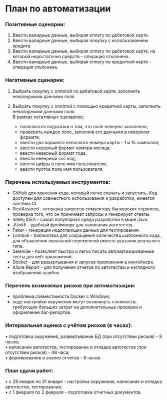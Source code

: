 # План по автоматизации

### Позитивные сценарии:

1) Ввести валидные данные, выбирая оплату по дебетовой карте.  
2) Ввести валидные данные, выбирая покупку с использованием кредита.  
3) Ввести валидные данные, выбирая оплату по дебетовой карте, на которой недостаточно средств – операция отклонена.  
4) Ввести валидные данные, выбирая оплату по кредитной карте - операция отклонена.  

### Негативные сценарии:

1) Выбрать покупку с оплатой по дебетовой карте, заполнить невалидными данными поля.  
2) Выбрать покупку с оплатой с помощью кредитной карты, заполнить невалидными данными поля.  
   В рамках негативных сценариев:

    - появляются подсказки о том, что поле неверно заполнено;  
    - проверить каждое поле, заполнив его данными в неверном формате;  
    - ввести два варианта неполного номера карты - 1 и 15 символов;  
    - ввести неверный формат номера месяца;  
    - ввести неверный формат года;  
    - ввести неверный cvc код;  
    - ввести цифры в поле имя пользователя;  
    - ввести пустое поле имя пользователя.  

### Перечень используемых инструментов:

- GitHub для хранения кода, который легко скачать и запустить. Код доступен для совместного использования и разработки,
  имеется система CI.  
- RestAssured - отправка запросов симулятору банковских сервисов, проверка того, что он принимает запросы и генерирует
  ответы.  
- Intellij IDEA - самая популярная среда разработки в мире Java.  
- JUnit5 - удобный фреймворк для написания автотестов.  
- Faker - генерация недостающих данных для тестирования.  
- Lombok - библиотека для сокращения количества шаблонного кода, для объявления локальной переменной вместо указания
  реального типа.  
- Selenide - позволяет быстро и легко писать автоматизированные тесты для веб-приложений.  
- Docker - для развертывания и запуска приложения в контейнере.  
- Allure Report - для получения отчётов по автотестам и наглядного изображения ошибок.  

### Перечень возможных рисков при автоматизации:

- проблема совместимости Docker с Windows;  
- ходе настройки окружения могут возникнуть сложности, требующие больших затрат на дополнительные проверки и оформление
  баг-репортов.  

### Интервальная оценка с учётом рисков (в часах):

• подготовка окружения, развертывание БД (при отсутствии рисков) - 8 часов;  
• написание автотестов, тестирование и отладка автотестов (при отсутствии рисков) - 48 часа;  
• формирование и анализ отчетов - 8 часов.

### План сдачи работ:

• с 28 января по 31 января - настройка окружения, написание и отладка автотестов, тестирование;  
• с 1 февраля по 2 февраля - подготовка отчетных документов.  